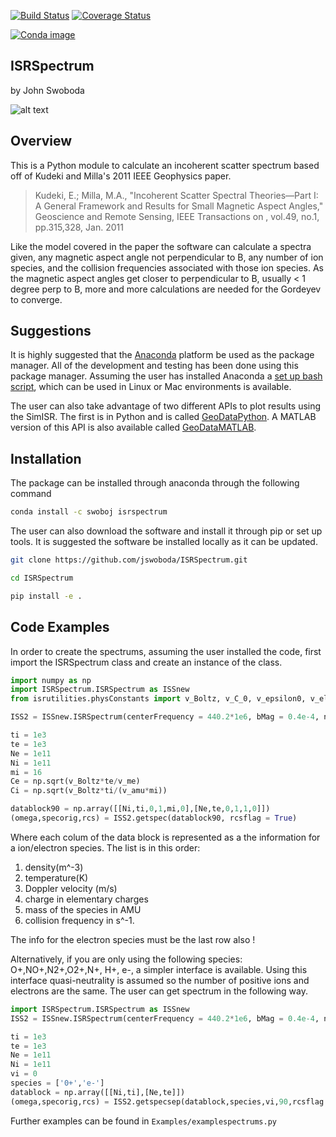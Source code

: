 [![Build Status](https://travis-ci.org/jswoboda/ISRSpectrum.svg)](https://travis-ci.org/jswoboda/ISRSpectrum)
[![Coverage Status](https://coveralls.io/repos/jswoboda/ISRSpectrum/badge.svg)](https://coveralls.io/r/jswoboda/ISRSpectrum)

[![Conda image](https://anaconda.org/swoboj/isrspectrum/badges/version.svg)](https://anaconda.org/swoboj/isrspectrum)


## ISRSpectrum
by John Swoboda

![alt text](https://raw.github.com/jswoboda/ISRSpectrum/master/logofig.png "ISR Spectrum")

## Overview
This is a Python module to calculate an incoherent scatter spectrum based off of Kudeki and Milla's 2011 IEEE Geophysics paper.

> Kudeki, E.; Milla, M.A., "Incoherent Scatter Spectral Theories—Part I: A General Framework and Results for Small Magnetic Aspect Angles," Geoscience and Remote Sensing, IEEE Transactions on , vol.49, no.1, pp.315,328, Jan. 2011

 Like the model covered in the paper the software can calculate a spectra given, any magnetic aspect angle not perpendicular to B, any number of ion species, and the collision frequencies associated with those ion species. As the magnetic aspect angles get closer to perpendicular to B, usually &lt; 1 degree perp to B, more and more calculations are needed for the Gordeyev to converge.

## Suggestions
It is highly suggested that the [Anaconda](https://www.continuum.io/downloads) platform be used as the package manager. All of the development and testing has been done using this package manager.
Assuming the user has installed Anaconda a [set up bash script](https://github.com/jswoboda/AnacondaEnvUtilities), which can be used in Linux or Mac environments is available.

The user can also take advantage of two different APIs to plot results using the SimISR.
The first is in Python and is called [GeoDataPython](https://github.com/jswoboda/GeoDataPython).
A MATLAB version of this API is also available called [GeoDataMATLAB](https://github.com/jswoboda/GeoDataMATLAB).

## Installation

The package can be installed through anaconda through the following command

```sh
conda install -c swoboj isrspectrum
```

The user can also download the software and install it through pip or set up tools. It is suggested the software be installed locally as it can be updated.

```sh
git clone https://github.com/jswoboda/ISRSpectrum.git

cd ISRSpectrum

pip install -e .
```


## Code Examples

In order to create the spectrums, assuming the user installed the code, first import the ISRSpectrum class and create an instance of the class.

```python
import numpy as np
import ISRSpectrum.ISRSpectrum as ISSnew
from isrutilities.physConstants import v_Boltz, v_C_0, v_epsilon0, v_elemcharge, v_me, v_amu

ISS2 = ISSnew.ISRSpectrum(centerFrequency = 440.2*1e6, bMag = 0.4e-4, nspec=129, sampfreq=50e3,dFlag=True)

ti = 1e3
te = 1e3
Ne = 1e11
Ni = 1e11
mi = 16
Ce = np.sqrt(v_Boltz*te/v_me)
Ci = np.sqrt(v_Boltz*ti/(v_amu*mi))

datablock90 = np.array([[Ni,ti,0,1,mi,0],[Ne,te,0,1,1,0]])
(omega,specorig,rcs) = ISS2.getspec(datablock90, rcsflag = True)
```

Where each colum of the data block is represented as a the information for a ion/electron species. The list is in this order:

1. density(m^-3)
2. temperature(K)
3. Doppler velocity (m/s)
4. charge in elementary charges
5. mass of the species in AMU
6. collision frequency in s^-1.

The info for the electron species must be the last row also !

Alternatively, if you are only using the following species: O+,NO+,N2+,O2+,N+, H+, e-, a simpler interface is available.
Using this interface quasi-neutrality is assumed so the number of positive ions and electrons are the same.
The user can get spectrum in the following way.

```python
import ISRSpectrum.ISRSpectrum as ISSnew
ISS2 = ISSnew.ISRSpectrum(centerFrequency = 440.2*1e6, bMag = 0.4e-4, nspec=129, sampfreq=50e3,dFlag=True)

ti = 1e3
te = 1e3
Ne = 1e11
Ni = 1e11
vi = 0
species = ['0+','e-']
datablock = np.array([[Ni,ti],[Ne,te]])
(omega,specorig,rcs) = ISS2.getspecsep(datablock,species,vi,90,rcsflag = True)
```

Further examples can be found in `Examples/examplespectrums.py`
